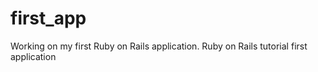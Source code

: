 # first_app
Working on my first Ruby on Rails application. Ruby on Rails tutorial first application

